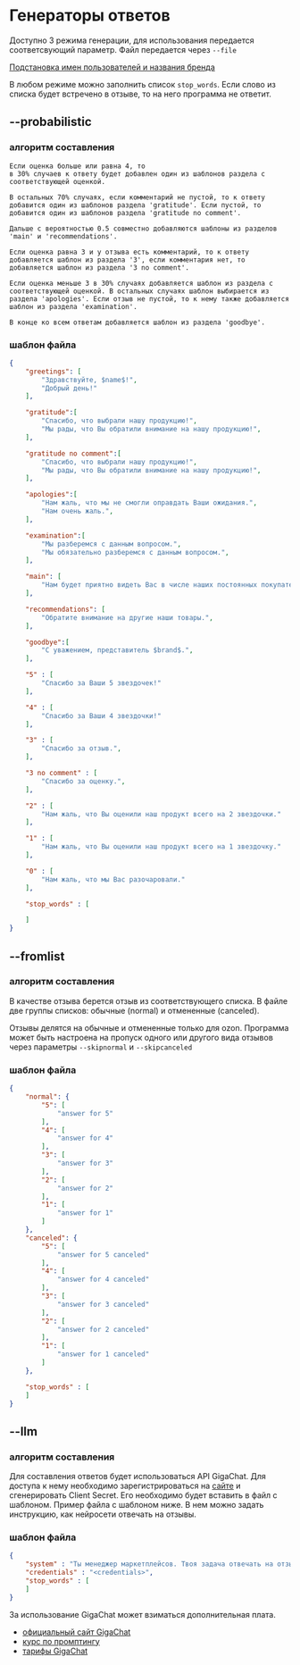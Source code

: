 # Генераторы ответов

Доступно 3 режима генерации, для использования передается соответсвующий параметр.
Файл передается через `--file`

[Подстановка имен пользователей и названия бренда](substitute.md)

В любом режиме можно заполнить список `stop_words`. Если слово из списка будет встречено в отзыве, то на него программа не ответит.

## --probabilistic

### алгоритм составления

```text
Если оценка больше или равна 4, то
в 30% случаев к ответу будет добавлен один из шаблонов раздела с соответствующей оценкой.

В остальных 70% случаях, если комментарий не пустой, то к ответу добавится один из шаблонов раздела 'gratitude'. Если пустой, то добавится один из шаблонов раздела 'gratitude no comment'.

Дальше с вероятностью 0.5 совместно добавляются шаблоны из разделов 'main' и 'recommendations'.

Если оценка равна 3 и у отзыва есть комментарий, то к ответу добавляется шаблон из раздела '3', если комментария нет, то добавляется шаблон из раздела '3 no comment'.

Если оценка меньше 3 в 30% случаях добавляется шаблон из раздела с соответствующей оценкой. В остальных случаях шаблон выбирается из раздела 'apologies'. Если отзыв не пустой, то к нему также добавляется шаблон из раздела 'examination'.

В конце ко всем ответам добавляется шаблон из раздела 'goodbye'.
```

### шаблон файла

```json
{
    "greetings": [
        "Здравствуйте, $name$!",
        "Добрый день!"
    ],

    "gratitude":[
        "Спасибо, что выбрали нашу продукцию!",
        "Мы рады, что Вы обратили внимание на нашу продукцию!",
    ],

    "gratitude no comment":[
        "Спасибо, что выбрали нашу продукцию!",
        "Мы рады, что Вы обратили внимание на нашу продукцию!",
    ],

    "apologies":[
        "Нам жаль, что мы не смогли оправдать Ваши ожидания.",
        "Нам очень жаль.",
    ],

    "examination":[
        "Мы разберемся с данным вопросом.",
        "Мы обязательно разберемся с данным вопросом.",
    ],

    "main": [
        "Нам будет приятно видеть Вас в числе наших постоянных покупателей.",
    ],

    "recommendations": [
        "Обратите внимание на другие наши товары.",
    ],

    "goodbye":[
        "С уважением, представитель $brand$.",
    ],

    "5" : [
        "Спасибо за Ваши 5 звездочек!"
    ],

    "4" : [
        "Спасибо за Ваши 4 звездочки!"
    ],

    "3" : [
        "Cпасибо за отзыв.",
    ],

    "3 no comment" : [
        "Cпасибо за оценку.",
    ],

    "2" : [
        "Нам жаль, что Вы оценили наш продукт всего на 2 звездочки."
    ],

    "1" : [
        "Нам жаль, что Вы оценили наш продукт всего на 1 звездочку."
    ],

    "0" : [
        "Нам жаль, что мы Вас разочаровали."
    ],

    "stop_words" : [

    ]
}
```

## --fromlist

### алгоритм составления

В качестве отзыва берется отзыв из соответствующего списка.
В файле две группы списков: обычные (normal) и отмененные (canceled).

Отзывы делятся на обычные и отмененные только для ozon.
Программа может быть настроена на пропуск одного или другого вида отзывов через параметры `--skipnormal` и `--skipcanceled`

### шаблон файла

```json
{
    "normal": {
        "5": [
            "answer for 5"
        ],
        "4": [
            "answer for 4"
        ],
        "3": [
            "answer for 3"
        ],
        "2": [
            "answer for 2"
        ], 
        "1": [
            "answer for 1"
        ]
    },
    "canceled": {
        "5": [
            "answer for 5 canceled"
        ],
        "4": [
            "answer for 4 canceled"
        ],
        "3": [
            "answer for 3 canceled"
        ],
        "2": [
            "answer for 2 canceled"
        ],
        "1": [
            "answer for 1 canceled"
        ]
    },

    "stop_words" : [
    ]
}
```

## --llm

### алгоритм составления

Для составления ответов будет использоваться API GigaChat.
Для доступа к нему необходимо зарегистрироваться на [сайте](https://developers.sber.ru/studio/registration) и сгенерировать Client Secret.
Его необходимо будет вставить в файл с шаблоном.
Пример файла с шаблоном ниже. В нем можно задать инструкцию, как нейросети отвечать на отзывы.

### шаблон файла

```json
{
    "system" : "Ты менеджер маркетплейсов. Твоя задача отвечать на отзывы на товары. Отзывы будут в таком формате:\nstar = оценка товара\ncomment = комментарий пользователя, может быть пустым\nname = название товара\nclient_name = имя пользователя. Может быть пустым или чем-то вроде 'пользователь предпочёл скрыть свои данные'\n\nЕсли указано имя пользователя, то к нему можно обратиться по имени.\nЕсли комментарий пустой, то давай краткий ответ!",
    "credentials" : "<credentials>",
    "stop_words" : [
    ]
}
```

За использование GigaChat может взиматься дополнительная плата.

* [официальный сайт GigaChat](https://developers.sber.ru/portal/products/gigachat)
* [курс по промптингу](https://courses.sberuniversity.ru/llm-gigachat/)
* [тарифы GigaChat](https://developers.sber.ru/docs/ru/gigachat/api/tariffs)
